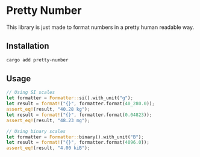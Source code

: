 # Pretty Number

This library is just made to format numbers in a pretty human readable way.

## Installation

```bash
cargo add pretty-number
```

## Usage

```rust
// Using SI scales
let formatter = Formatter::si().with_unit("g");
let result = format!("{}", formatter.format(40_280.0));
assert_eq!(result, "40.28 kg");
let result = format!("{}", formatter.format(0.04823));
assert_eq!(result, "48.23 mg");

// Using binary scales
let formatter = Formatter::binary().with_unit("B");
let result = format!("{}", formatter.format(4096.0));
assert_eq!(result, "4.00 kiB");
```
